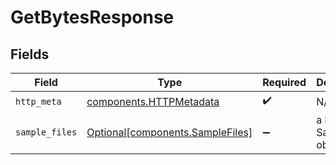 # GetBytesResponse


## Fields

| Field                                                                      | Type                                                                       | Required                                                                   | Description                                                                |
| -------------------------------------------------------------------------- | -------------------------------------------------------------------------- | -------------------------------------------------------------------------- | -------------------------------------------------------------------------- |
| `http_meta`                                                                | [components.HTTPMetadata](../../models/components/httpmetadata.md)         | :heavy_check_mark:                                                         | N/A                                                                        |
| `sample_files`                                                             | [Optional[components.SampleFiles]](../../models/components/samplefiles.md) | :heavy_minus_sign:                                                         | a list of SampleFile objects                                               |